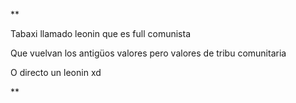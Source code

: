 **

Tabaxi llamado leonin que es full comunista

Que vuelvan los antigüos valores pero valores de tribu comunitaria

O directo un leonin xd

**